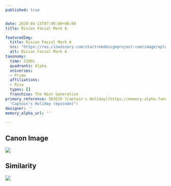 ```yaml
---
published: true


date: 2020-04-15T07:00:00+00:00
title: Risian Facial Mark A

featuredImg:
  title: Risian Facial Mark A
  src: "https://res.cloudinary.com/startrekdesignproject-com/image/upload/v1590005919/RisianFacialMarkA.png"
  alt: Risian Facial Mark A
taxonomy:
  time: 2100s
  quadrants: Alpha
  universes:
  - Prime
  affiliations:
  - Risa
  types: []
  franchise: The Next Generation
primary_reference: S03E19 [Captain's Holiday](https://memory-alpha.fandom.com/wiki/Captain%27s_Holiday_(episode)
  "Captain's Holiday (episode)")
designer: ''
memory_alpha_url: ''

---
```

## Canon Image

![](https://res.cloudinary.com/startrekdesignproject-com/image/upload/v1590005920/RisianFaceMarkA_Captain_sHoliday.jpg)

## Similarity

![](https://res.cloudinary.com/startrekdesignproject-com/image/upload/v1590005920/RisianFaceMarkA_Similar_Captain_sHoliday.jpg)